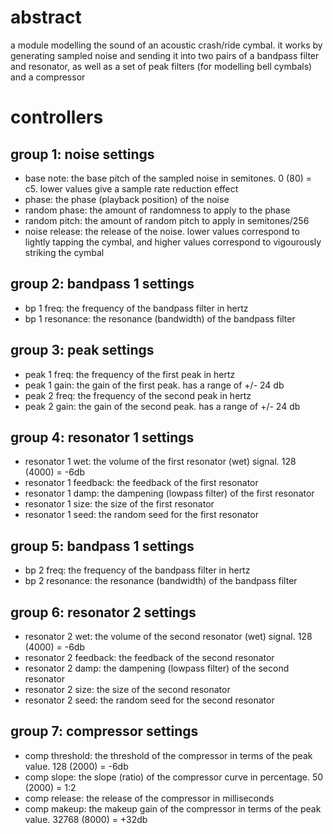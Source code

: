 # abstract

a module modelling the sound of an acoustic crash/ride cymbal. it works by generating sampled noise and sending it into two pairs of a bandpass filter and resonator, as well as a set of peak filters (for modelling bell cymbals) and a compressor

# controllers

## group 1: noise settings

- base note: the base pitch of the sampled noise in semitones. 0 (80) = c5. lower values give a sample rate reduction effect
- phase: the phase (playback position) of the noise
- random phase: the amount of randomness to apply to the phase
- random pitch: the amount of random pitch to apply in semitones/256
- noise release: the release of the noise. lower values correspond to lightly tapping the cymbal, and higher values correspond to vigourously striking the cymbal

## group 2: bandpass 1 settings

- bp 1 freq: the frequency of the bandpass filter in hertz
- bp 1 resonance: the resonance (bandwidth) of the bandpass filter

## group 3: peak settings

- peak 1 freq: the frequency of the first peak in hertz
- peak 1 gain: the gain of the first peak. has a range of +/- 24 db
- peak 2 freq: the frequency of the second peak in hertz
- peak 2 gain: the gain of the second peak. has a range of +/- 24 db

## group 4: resonator 1 settings

- resonator 1 wet: the volume of the first resonator (wet) signal. 128 (4000) = -6db
- resonator 1 feedback: the feedback of the first resonator
- resonator 1 damp: the dampening (lowpass filter) of the first resonator
- resonator 1 size: the size of the first resonator
- resonator 1 seed: the random seed for the first resonator

## group 5: bandpass 1 settings

- bp 2 freq: the frequency of the bandpass filter in hertz
- bp 2 resonance: the resonance (bandwidth) of the bandpass filter

## group 6: resonator 2 settings

- resonator 2 wet: the volume of the second resonator (wet) signal. 128 (4000) = -6db
- resonator 2 feedback: the feedback of the second resonator
- resonator 2 damp: the dampening (lowpass filter) of the second resonator
- resonator 2 size: the size of the second resonator
- resonator 2 seed: the random seed for the second resonator

## group 7: compressor settings

- comp threshold: the threshold of the compressor in terms of the peak value. 128 (2000) = -6db
- comp slope: the slope (ratio) of the compressor curve in percentage. 50 (2000) = 1:2
- comp release: the release of the compressor in milliseconds
- comp makeup: the makeup gain of the compressor in terms of the peak value. 32768 (8000) = +32db